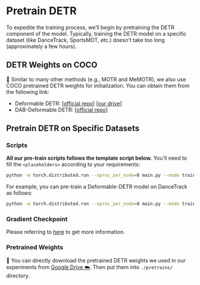 # Pretrain DETR

To expedite the training process, we’ll begin by pretraining the DETR component of the model. Typically, training the DETR model on a specific dataset (like DanceTrack, SportsMOT, etc.) doesn’t take too long (approximately a few hours).

## DETR Weights on COCO

:floppy_disk: Similar to many other methods (e.g., MOTR and MeMOTR), we also use COCO pretrained DETR weights for initialization. You can obtain them from the following link:

- Deformable DETR: [[official repo](https://github.com/fundamentalvision/Deformable-DETR)] [[our drive](https://drive.google.com/file/d/1cgoBIn-jHrEifWOJ4UZyQr93jeTGI-mA/view?usp=drive_link)]
- DAB-Deformable DETR: [[official repo](https://github.com/IDEA-Research/DAB-DETR)]

## Pretrain DETR on Specific Datasets

### Scripts

**All our pre-train scripts follows the template script below.** You'll need to fill the `<placeholders>` according to your requirements:

```bash
python -m torch.distributed.run --nproc_per_node=8 main.py --mode train --use-distributed True --use-wandb False --config-path <config file path> --data-root <DATADIR> --outputs-dir <outputs dir>
```

For example, you can pre-train a Deformable-DETR model on DanceTrack as follows:

```bash
python -m torch.distributed.run --nproc_per_node=8 main.py --mode train --use-distributed True --use-wandb False --config-path ./configs/pretrain_r50_deformable_detr_dancetrack.yaml --data-root ./datasets/ --outputs-dir ./outputs/pretrain_r50_deformable_detr_dancetrack/
```

### Gradient Checkpoint

Please referring to [here](./GET_STARTED.md#gradient-checkpoint) to get more information.

### Pretrained Weights

:floppy_disk: You can directly download the pretrained DETR weights we used in our experiments from [Google Drive :cloud:](https://drive.google.com/drive/folders/1O1HUxJJaDBORG6XEBk2QcWeXKqAblbxa?usp=drive_link). Then put them into `./pretrains/` directory.